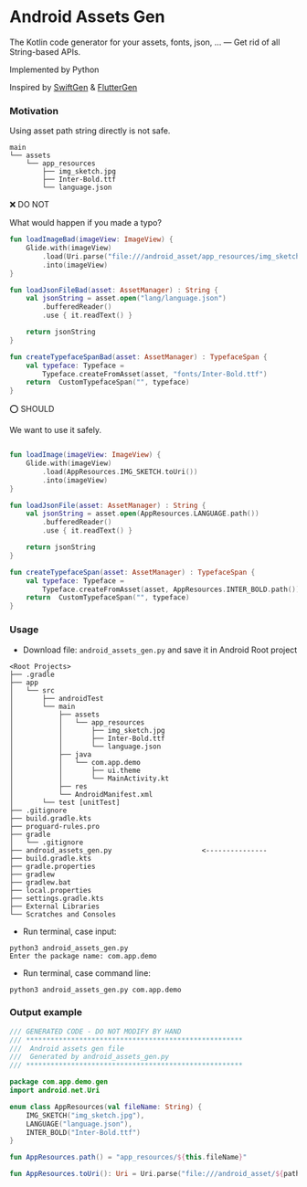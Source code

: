 # Android Assets Gen

The Kotlin code generator for your assets, fonts, json, … — Get rid of all String-based APIs.

Implemented by Python


Inspired by [SwiftGen](https://github.com/SwiftGen/SwiftGen) & [FlutterGen](https://github.com/FlutterGen/flutter_gen)

### Motivation

Using asset path string directly is not safe.

```
main
└── assets
    └── app_resources
        ├── img_sketch.jpg
        ├── Inter-Bold.ttf
        └── language.json
```

❌  DO NOT

What would happen if you made a typo?

```kotlin
fun loadImageBad(imageView: ImageView) {
    Glide.with(imageView)
        .load(Uri.parse("file:///android_asset/app_resources/img_sketch.jpg}"))
        .into(imageView)
}

fun loadJsonFileBad(asset: AssetManager) : String {
    val jsonString = asset.open("lang/language.json")
        .bufferedReader()
        .use { it.readText() }

    return jsonString
}

fun createTypefaceSpanBad(asset: AssetManager) : TypefaceSpan {
    val typeface: Typeface =
        Typeface.createFromAsset(asset, "fonts/Inter-Bold.ttf")
    return  CustomTypefaceSpan("", typeface)
}
```

⭕️ SHOULD

We want to use it safely.

```kotlin

fun loadImage(imageView: ImageView) {
    Glide.with(imageView)
        .load(AppResources.IMG_SKETCH.toUri())
        .into(imageView)
}

fun loadJsonFile(asset: AssetManager) : String {
    val jsonString = asset.open(AppResources.LANGUAGE.path())
        .bufferedReader()
        .use { it.readText() }

    return jsonString
}

fun createTypefaceSpan(asset: AssetManager) : TypefaceSpan {
    val typeface: Typeface =
        Typeface.createFromAsset(asset, AppResources.INTER_BOLD.path())
    return  CustomTypefaceSpan("", typeface)
}
```

### Usage

- Download file: `android_assets_gen.py` and save it in Android Root project

```
<Root Projects>
├── .gradle
├── app
│   └── src
│       ├── androidTest
│       └── main
│           ├── assets
│           │   └── app_resources
│           │       ├── img_sketch.jpg
│           │       ├── Inter-Bold.ttf
│           │       └── language.json
│           ├── java
│           │   └── com.app.demo
│           │       ├── ui.theme
│           │       └── MainActivity.kt
│           ├── res
│           └── AndroidManifest.xml
│       └── test [unitTest]
├── .gitignore
├── build.gradle.kts
├── proguard-rules.pro
├── gradle
│   └── .gitignore
├── android_assets_gen.py                      <---------------
├── build.gradle.kts
├── gradle.properties
├── gradlew
├── gradlew.bat
├── local.properties
├── settings.gradle.kts
├── External Libraries
└── Scratches and Consoles
```

- Run terminal, case input: 

```
python3 android_assets_gen.py 
Enter the package name: com.app.demo
```
- Run terminal, case command line: 

```
python3 android_assets_gen.py com.app.demo
```

### Output example 

```kotlin
/// GENERATED CODE - DO NOT MODIFY BY HAND
/// *****************************************************
///  Android assets gen file
///  Generated by android_assets_gen.py
/// *****************************************************

package com.app.demo.gen
import android.net.Uri

enum class AppResources(val fileName: String) {
    IMG_SKETCH("img_sketch.jpg"),
    LANGUAGE("language.json"),
    INTER_BOLD("Inter-Bold.ttf")
}

fun AppResources.path() = "app_resources/${this.fileName}"

fun AppResources.toUri(): Uri = Uri.parse("file:///android_asset/${path()}")

```
